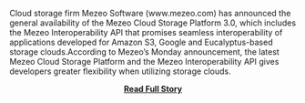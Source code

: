 <p>Cloud storage firm Mezeo Software (www.mezeo.com) has announced the general availability of the Mezeo Cloud Storage Platform 3.0, which includes the Mezeo Interoperability API that promises seamless interoperability of applications developed for Amazon S3, Google and Eucalyptus-based storage clouds.According to Mezeo’s Monday announcement, the latest Mezeo Cloud Storage Platform and the Mezeo Interoperability API gives developers greater flexibility when utilizing storage clouds.</p>
<center><p><a href="http://www.thewhir.com/web-hosting-news/mezeo-interoperability-api-provides-support-for-apps-developed-for-other-storage-clouds" style='padding:25px; font-sze:18px; font-weight: bold;'>Read Full Story</a></p></center>
